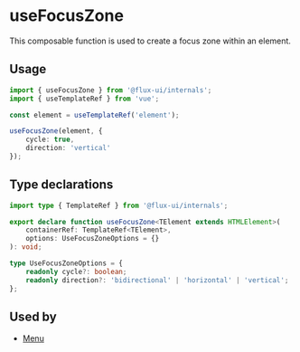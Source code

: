 # useFocusZone

This composable function is used to create a focus zone within an element.

## Usage

```ts
import { useFocusZone } from '@flux-ui/internals';
import { useTemplateRef } from 'vue';

const element = useTemplateRef('element');

useFocusZone(element, {
    cycle: true,
    direction: 'vertical'
});
```

## Type declarations

```ts
import type { TemplateRef } from '@flux-ui/internals';

export declare function useFocusZone<TElement extends HTMLElement>(
    containerRef: TemplateRef<TElement>,
    options: UseFocusZoneOptions = {}
): void;

type UseFocusZoneOptions = {
    readonly cycle?: boolean;
    readonly direction?: 'bidirectional' | 'horizontal' | 'vertical';
};
```

## Used by

- [Menu](../../guide/components/menu)
